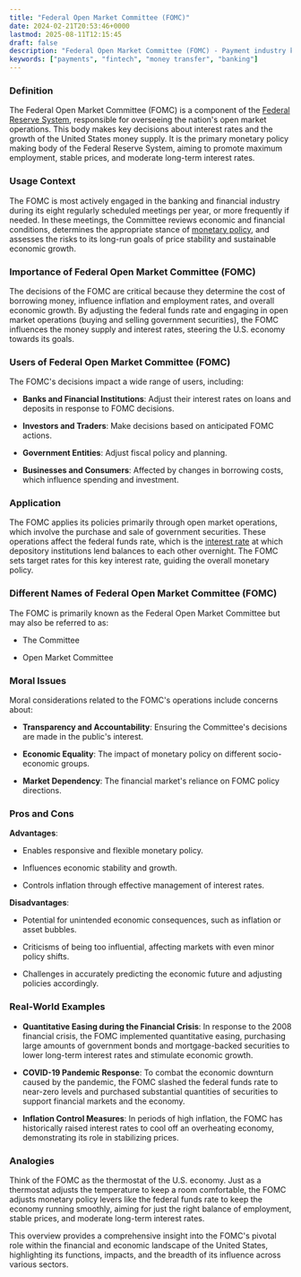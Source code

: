 ```yaml
---
title: "Federal Open Market Committee (FOMC)"
date: 2024-02-21T20:53:46+0000
lastmod: 2025-08-11T12:15:45
draft: false
description: "Federal Open Market Committee (FOMC) - Payment industry knowledge and insights"
keywords: ["payments", "fintech", "money transfer", "banking"]
---
```


### Definition

The Federal Open Market Committee (FOMC) is a component of the [Federal Reserve System](https://faisalkhan.com/learn/resources-and-references/federal-reserve-system/), responsible for overseeing the nation's open market operations. This body makes key decisions about interest rates and the growth of the United States money supply. It is the primary monetary policy  making body of the Federal Reserve System, aiming to promote maximum employment, stable prices, and moderate long-term interest rates.

### Usage Context

The FOMC is most actively engaged in the banking and financial industry during its eight regularly scheduled meetings per year, or more frequently if needed. In these meetings, the Committee reviews economic and financial conditions, determines the appropriate stance of [monetary policy](https://faisalkhanllc.xyz/resources/payments-wiki/m/monetary-policy/), and assesses the risks to its long-run goals of price stability and sustainable economic growth.

### Importance of Federal Open Market Committee (FOMC)

The decisions of the FOMC are critical because they determine the cost of borrowing money, influence inflation and employment rates, and overall economic growth. By adjusting the federal funds rate and engaging in open market operations (buying and selling government securities), the FOMC influences the money supply and interest rates, steering the U.S. economy towards its goals.

### Users of Federal Open Market Committee (FOMC)

The FOMC's decisions impact a wide range of users, including:

- **Banks and Financial Institutions**: Adjust their interest rates on loans and deposits in response to FOMC decisions.

- **Investors and Traders**: Make decisions based on anticipated FOMC actions.

- **Government Entities**: Adjust fiscal policy and planning.

- **Businesses and Consumers**: Affected by changes in borrowing costs, which influence spending and investment.

### Application

The FOMC applies its policies primarily through open market operations, which involve the purchase and sale of government securities. These operations affect the federal funds rate, which is the [interest rate](https://faisalkhanllc.xyz/resources/payments-wiki/i/interest/interest-rates/) at which depository institutions lend balances to each other overnight. The FOMC sets target rates for this key interest rate, guiding the overall monetary policy.

### Different Names of Federal Open Market Committee (FOMC)

The FOMC is primarily known as the Federal Open Market Committee but may also be referred to as:

- The Committee

- Open Market Committee

### Moral Issues

Moral considerations related to the FOMC's operations include concerns about:

- **Transparency and Accountability**: Ensuring the Committee's decisions are made in the public's interest.

- **Economic Equality**: The impact of monetary policy on different socio-economic groups.

- **Market Dependency**: The financial market's reliance on FOMC policy directions.

### Pros and Cons

**Advantages**:

- Enables responsive and flexible monetary policy.

- Influences economic stability and growth.

- Controls inflation through effective management of interest rates.

**Disadvantages**:

- Potential for unintended economic consequences, such as inflation or asset bubbles.

- Criticisms of being too influential, affecting markets with even minor policy shifts.

- Challenges in accurately predicting the economic future and adjusting policies accordingly.

### Real-World Examples

- **Quantitative Easing during the Financial Crisis**: In response to the 2008 financial crisis, the FOMC implemented quantitative easing, purchasing large amounts of government bonds and mortgage-backed securities to lower long-term interest rates and stimulate economic growth.

- **COVID-19 Pandemic Response**: To combat the economic downturn caused by the pandemic, the FOMC slashed the federal funds rate to near-zero levels and purchased substantial quantities of securities to support financial markets and the economy.

- **Inflation Control Measures**: In periods of high inflation, the FOMC has historically raised interest rates to cool off an overheating economy, demonstrating its role in stabilizing prices.

### Analogies

Think of the FOMC as the thermostat of the U.S. economy. Just as a thermostat adjusts the temperature to keep a room comfortable, the FOMC adjusts monetary policy levers like the federal funds rate to keep the economy running smoothly, aiming for just the right balance of employment, stable prices, and moderate long-term interest rates.

This overview provides a comprehensive insight into the FOMC's pivotal role within the financial and economic landscape of the United States, highlighting its functions, impacts, and the breadth of its influence across various sectors.